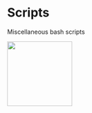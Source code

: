 # Scripts
Miscellaneous bash scripts






<img src="https://cdn-icons-png.flaticon.com/512/424/424803.png" width="150" height="150" class="center">

